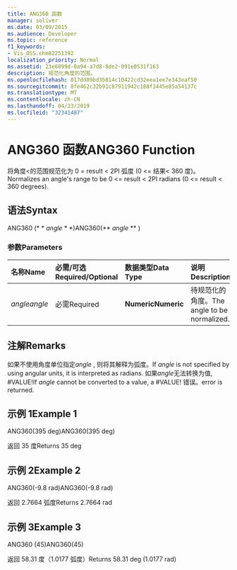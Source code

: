 ```yaml
---
title: ANG360 函数
manager: soliver
ms.date: 03/09/2015
ms.audience: Developer
ms.topic: reference
f1_keywords:
- Vis_DSS.chm82251392
localization_priority: Normal
ms.assetid: 23e6899d-0a94-a7d8-8de2-091e0531f163
description: 规范化角度的范围。
ms.openlocfilehash: 017dd89bd3b814c10422cd32eea1ee7e343eaf50
ms.sourcegitcommit: 8fe462c32b91c87911942c188f3445e85a54137c
ms.translationtype: MT
ms.contentlocale: zh-CN
ms.lasthandoff: 04/23/2019
ms.locfileid: "32341487"
---
```

# <a name="ang360-function"></a><span data-ttu-id="a1cd5-103">ANG360 函数</span><span class="sxs-lookup"><span data-stu-id="a1cd5-103">ANG360 Function</span></span>

<span data-ttu-id="a1cd5-104">将角度\<的范围规范化为 0 = result \< 2PI 弧度 (0 \<= 结果\< 360 度)。</span><span class="sxs-lookup"><span data-stu-id="a1cd5-104">Normalizes an angle's range to be 0 \<= result \< 2PI radians (0 \<= result \< 360 degrees).</span></span>
  
## <a name="syntax"></a><span data-ttu-id="a1cd5-105">语法</span><span class="sxs-lookup"><span data-stu-id="a1cd5-105">Syntax</span></span>

<span data-ttu-id="a1cd5-106">ANG360 (\* \* *angle* \* \*)</span><span class="sxs-lookup"><span data-stu-id="a1cd5-106">ANG360(\*\* *angle* \*\* )</span></span> 
  
### <a name="parameters"></a><span data-ttu-id="a1cd5-107">参数</span><span class="sxs-lookup"><span data-stu-id="a1cd5-107">Parameters</span></span>

|<span data-ttu-id="a1cd5-108">**名称**</span><span class="sxs-lookup"><span data-stu-id="a1cd5-108">**Name**</span></span>|<span data-ttu-id="a1cd5-109">**必需/可选**</span><span class="sxs-lookup"><span data-stu-id="a1cd5-109">**Required/Optional**</span></span>|<span data-ttu-id="a1cd5-110">**数据类型**</span><span class="sxs-lookup"><span data-stu-id="a1cd5-110">**Data Type**</span></span>|<span data-ttu-id="a1cd5-111">**说明**</span><span class="sxs-lookup"><span data-stu-id="a1cd5-111">**Description**</span></span>|
|:-----|:-----|:-----|:-----|
| <span data-ttu-id="a1cd5-112">_angle_</span><span class="sxs-lookup"><span data-stu-id="a1cd5-112">_angle_</span></span> <br/> |<span data-ttu-id="a1cd5-113">必需</span><span class="sxs-lookup"><span data-stu-id="a1cd5-113">Required</span></span>  <br/> |<span data-ttu-id="a1cd5-114">**Numeric**</span><span class="sxs-lookup"><span data-stu-id="a1cd5-114">**Numeric**</span></span> <br/> |<span data-ttu-id="a1cd5-115">待规范化的角度。</span><span class="sxs-lookup"><span data-stu-id="a1cd5-115">The angle to be normalized.</span></span>  <br/> |
   
## <a name="remarks"></a><span data-ttu-id="a1cd5-116">注解</span><span class="sxs-lookup"><span data-stu-id="a1cd5-116">Remarks</span></span>

<span data-ttu-id="a1cd5-117">如果不使用角度单位指定*angle* , 则将其解释为弧度。</span><span class="sxs-lookup"><span data-stu-id="a1cd5-117">If  *angle*  is not specified by using angular units, it is interpreted as radians.</span></span> <span data-ttu-id="a1cd5-118">如果*angle*无法转换为值, #VALUE!</span><span class="sxs-lookup"><span data-stu-id="a1cd5-118">If  *angle*  cannot be converted to a value, a #VALUE!</span></span> <span data-ttu-id="a1cd5-119">错误。</span><span class="sxs-lookup"><span data-stu-id="a1cd5-119">error is returned.</span></span> 
  
## <a name="example-1"></a><span data-ttu-id="a1cd5-120">示例 1</span><span class="sxs-lookup"><span data-stu-id="a1cd5-120">Example 1</span></span>

<span data-ttu-id="a1cd5-121">ANG360(395 deg)</span><span class="sxs-lookup"><span data-stu-id="a1cd5-121">ANG360(395 deg)</span></span>
  
<span data-ttu-id="a1cd5-122">返回 35 度</span><span class="sxs-lookup"><span data-stu-id="a1cd5-122">Returns 35 deg</span></span>
  
## <a name="example-2"></a><span data-ttu-id="a1cd5-123">示例 2</span><span class="sxs-lookup"><span data-stu-id="a1cd5-123">Example 2</span></span>

<span data-ttu-id="a1cd5-124">ANG360(-9.8 rad)</span><span class="sxs-lookup"><span data-stu-id="a1cd5-124">ANG360(-9.8 rad)</span></span>
  
<span data-ttu-id="a1cd5-125">返回 2.7664 弧度</span><span class="sxs-lookup"><span data-stu-id="a1cd5-125">Returns 2.7664 rad</span></span>
  
## <a name="example-3"></a><span data-ttu-id="a1cd5-126">示例 3</span><span class="sxs-lookup"><span data-stu-id="a1cd5-126">Example 3</span></span>

<span data-ttu-id="a1cd5-127">ANG360 (45)</span><span class="sxs-lookup"><span data-stu-id="a1cd5-127">ANG360(45)</span></span>
  
<span data-ttu-id="a1cd5-128">返回 58.31 度（1.0177 弧度）</span><span class="sxs-lookup"><span data-stu-id="a1cd5-128">Returns 58.31 deg (1.0177 rad)</span></span>
  

